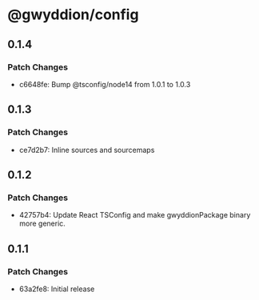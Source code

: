 # @gwyddion/config

## 0.1.4

### Patch Changes

- c6648fe: Bump @tsconfig/node14 from 1.0.1 to 1.0.3

## 0.1.3

### Patch Changes

- ce7d2b7: Inline sources and sourcemaps

## 0.1.2

### Patch Changes

- 42757b4: Update React TSConfig and make gwyddionPackage binary more generic.

## 0.1.1

### Patch Changes

- 63a2fe8: Initial release
